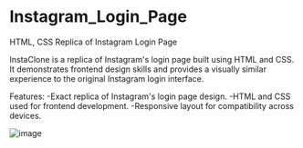# Instagram_Login_Page
HTML, CSS Replica of Instagram Login Page

InstaClone is a replica of Instagram's login page built using HTML and CSS. It demonstrates frontend design skills and provides a visually similar experience to the original Instagram login interface.

Features:
-Exact replica of Instagram's login page design.
-HTML and CSS used for frontend development.
-Responsive layout for compatibility across devices.

![image](https://github.com/nishashetty-1208/Instagram_Login_Page/assets/114347588/58f6e774-0af0-46e0-8dc4-1b7141497b3b)
